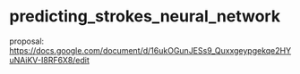 # predicting_strokes_neural_network

proposal:
https://docs.google.com/document/d/16ukOGunJESs9_Quxxgeypgekqe2HYuNAiKV-I8RF6X8/edit

